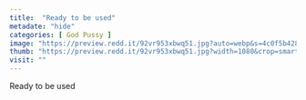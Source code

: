 ```yaml
---
title:  "Ready to be used"
metadate: "hide"
categories: [ God Pussy ]
image: "https://preview.redd.it/92vr953xbwq51.jpg?auto=webp&s=4c0f5b428519a223ccb705518c4f80acca670da5"
thumb: "https://preview.redd.it/92vr953xbwq51.jpg?width=1080&crop=smart&auto=webp&s=8c7609775745d61fd00953c7be64278962a7be4e"
visit: ""
---
```

Ready to be used
